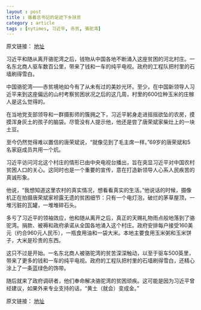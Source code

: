 ```yaml
---
layout : post
title : 循着总书记的足迹下乡扶贫
category : article
tags : [nytimes, 习近平, 赤贫, 骆驼湾]
---
```


原文链接： [地址](http://cn.nytimes.com/article/china/2013/01/28/c28hebei/)

习近平和随从离开骆驼湾之后，钱物从中国各地不断涌入这座贫困的河北村庄。一名东北商人驱车数百公里，带来了钱和一车的纯平电视。政府的工程队把村里的石墙刷得雪白。


中国骆驼湾——赤贫境地如今有了从未有过的美妙光环。至少，在中国新领导人习近平来到这座偏远的山村考察贫困状况之后的这几周，村里的600位种玉米的庄稼人是这么觉得的。

在当地党支部领导和一群摄影师的簇拥之下，习近平躬身走进摇摇欲坠的农房，摸摸浑身灰土的孩子的脑袋。尽管没有人提示他，他还是尝了唐荣斌家柴灶上的一块土豆。

至今仍然觉得难以置信的唐荣斌说，“就像见到了毛主席一样。”69岁的唐荣斌和5名家庭成员共用一个炕。

习近平访问河北这个村庄的情形已由中央电视台播出，旨在突显习近平对中国农村贫困人口的关心。这同时也是一个重要的宣传，意在打造新领导人心系人民疾苦的真诚形象。

他说，“我想知道这里农村的真实情况，想看看真实的生活。”他说话的时候，摄像机正在拍摄唐荣斌家袒露无遗的贫困细节：只有一个电灯泡，破烂的茅草屋顶，一堆污脏的瓦罐，一堆堆碎石头。

多亏了习近平的领袖效应，他和随从离开之后，真正的天赐礼物雨点般地落到了骆驼湾。捐款、被褥和政府承诺从全国各地涌入这个村庄。政府安排每户接受160美元（约合960元人民币），一瓶食用油和一袋大米。本地主要食用玉米粥和玉米饼子，大米是珍贵的东西。

这只不过是开始。一名东北商人被骆驼湾的贫苦深深触动，以至于驱车500英里，带来了更多的钱和一车的纯平电视。政府的工程队把村里的石墙刷得雪白，还精心涂上了一条蓝绿色的饰带。

随后就来了政府调研者，他们奉命解决骆驼湾的贫困顽疾。这可能是因为习近平曾经建议，如果外来专业支持的话，“黄土（就会）变成金。”

原文链接： [地址](http://cn.nytimes.com/article/china/2013/01/28/c28hebei/)